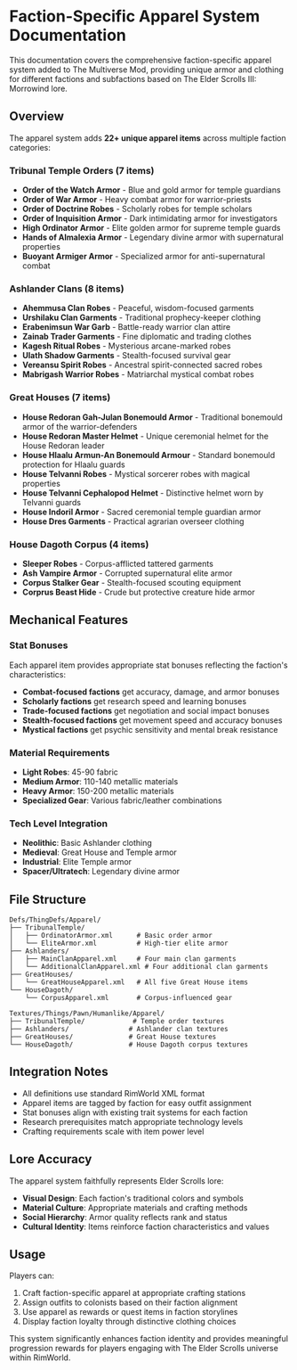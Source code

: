 # Faction-Specific Apparel System Documentation

This documentation covers the comprehensive faction-specific apparel system added to The Multiverse Mod, providing unique armor and clothing for different factions and subfactions based on The Elder Scrolls III: Morrowind lore.

## Overview

The apparel system adds **22+ unique apparel items** across multiple faction categories:

### Tribunal Temple Orders (7 items)
- **Order of the Watch Armor** - Blue and gold armor for temple guardians
- **Order of War Armor** - Heavy combat armor for warrior-priests
- **Order of Doctrine Robes** - Scholarly robes for temple scholars
- **Order of Inquisition Armor** - Dark intimidating armor for investigators
- **High Ordinator Armor** - Elite golden armor for supreme temple guards
- **Hands of Almalexia Armor** - Legendary divine armor with supernatural properties
- **Buoyant Armiger Armor** - Specialized armor for anti-supernatural combat

### Ashlander Clans (8 items)
- **Ahemmusa Clan Robes** - Peaceful, wisdom-focused garments
- **Urshilaku Clan Garments** - Traditional prophecy-keeper clothing
- **Erabenimsun War Garb** - Battle-ready warrior clan attire
- **Zainab Trader Garments** - Fine diplomatic and trading clothes
- **Kagesh Ritual Robes** - Mysterious arcane-marked robes
- **Ulath Shadow Garments** - Stealth-focused survival gear
- **Vereansu Spirit Robes** - Ancestral spirit-connected sacred robes
- **Mabrigash Warrior Robes** - Matriarchal mystical combat robes

### Great Houses (7 items)
- **House Redoran Gah-Julan Bonemould Armor** - Traditional bonemould armor of the warrior-defenders
- **House Redoran Master Helmet** - Unique ceremonial helmet for the House Redoran leader
- **House Hlaalu Armun-An Bonemould Armour** - Standard bonemould protection for Hlaalu guards
- **House Telvanni Robes** - Mystical sorcerer robes with magical properties
- **House Telvanni Cephalopod Helmet** - Distinctive helmet worn by Telvanni guards
- **House Indoril Armor** - Sacred ceremonial temple guardian armor
- **House Dres Garments** - Practical agrarian overseer clothing

### House Dagoth Corpus (4 items)
- **Sleeper Robes** - Corpus-afflicted tattered garments
- **Ash Vampire Armor** - Corrupted supernatural elite armor
- **Corpus Stalker Gear** - Stealth-focused scouting equipment
- **Corprus Beast Hide** - Crude but protective creature hide armor

## Mechanical Features

### Stat Bonuses
Each apparel item provides appropriate stat bonuses reflecting the faction's characteristics:
- **Combat-focused factions** get accuracy, damage, and armor bonuses
- **Scholarly factions** get research speed and learning bonuses
- **Trade-focused factions** get negotiation and social impact bonuses
- **Stealth-focused factions** get movement speed and accuracy bonuses
- **Mystical factions** get psychic sensitivity and mental break resistance

### Material Requirements
- **Light Robes**: 45-90 fabric
- **Medium Armor**: 110-140 metallic materials
- **Heavy Armor**: 150-200 metallic materials
- **Specialized Gear**: Various fabric/leather combinations

### Tech Level Integration
- **Neolithic**: Basic Ashlander clothing
- **Medieval**: Great House and Temple armor
- **Industrial**: Elite Temple armor
- **Spacer/Ultratech**: Legendary divine armor

## File Structure

```
Defs/ThingDefs/Apparel/
├── TribunalTemple/
│   ├── OrdinatorArmor.xml      # Basic order armor
│   └── EliteArmor.xml          # High-tier elite armor
├── Ashlanders/
│   ├── MainClanApparel.xml     # Four main clan garments
│   └── AdditionalClanApparel.xml # Four additional clan garments
├── GreatHouses/
│   └── GreatHouseApparel.xml   # All five Great House items
└── HouseDagoth/
    └── CorpusApparel.xml       # Corpus-influenced gear

Textures/Things/Pawn/Humanlike/Apparel/
├── TribunalTemple/            # Temple order textures
├── Ashlanders/               # Ashlander clan textures
├── GreatHouses/              # Great House textures
└── HouseDagoth/              # House Dagoth corpus textures
```

## Integration Notes

- All definitions use standard RimWorld XML format
- Apparel items are tagged by faction for easy outfit assignment
- Stat bonuses align with existing trait systems for each faction
- Research prerequisites match appropriate technology levels
- Crafting requirements scale with item power level

## Lore Accuracy

The apparel system faithfully represents Elder Scrolls lore:
- **Visual Design**: Each faction's traditional colors and symbols
- **Material Culture**: Appropriate materials and crafting methods
- **Social Hierarchy**: Armor quality reflects rank and status
- **Cultural Identity**: Items reinforce faction characteristics and values

## Usage

Players can:
1. Craft faction-specific apparel at appropriate crafting stations
2. Assign outfits to colonists based on their faction alignment
3. Use apparel as rewards or quest items in faction storylines
4. Display faction loyalty through distinctive clothing choices

This system significantly enhances faction identity and provides meaningful progression rewards for players engaging with The Elder Scrolls universe within RimWorld.